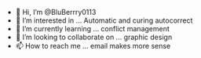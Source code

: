 - 👋 Hi, I’m @BluBerrry0113
- 👀 I’m interested in ... Automatic and curing autocorrect
- 🌱 I’m currently learning ... conflict management
- 💞️ I’m looking to collaborate on ... graphic design
- 📫 How to reach me ... email makes more sense

<!---
BluBerrry0113/BluBerrry0113 is a ✨ special ✨ repository because its `README.md` (this file) appears on your GitHub profile.
You can click the Preview link to take a look at your changes.
--->
